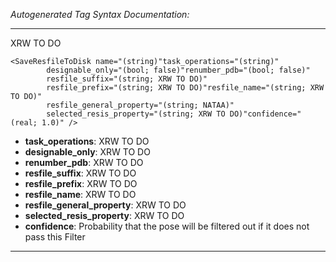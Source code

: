 _Autogenerated Tag Syntax Documentation:_

---
XRW TO DO

```
<SaveResfileToDisk name="(string)"task_operations="(string)"
        designable_only="(bool; false)"renumber_pdb="(bool; false)"
        resfile_suffix="(string; XRW TO DO)"
        resfile_prefix="(string; XRW TO DO)"resfile_name="(string; XRW TO DO)"
        resfile_general_property="(string; NATAA)"
        selected_resis_property="(string; XRW TO DO)"confidence="(real; 1.0)" />
```

-   **task_operations**: XRW TO DO
-   **designable_only**: XRW TO DO
-   **renumber_pdb**: XRW TO DO
-   **resfile_suffix**: XRW TO DO
-   **resfile_prefix**: XRW TO DO
-   **resfile_name**: XRW TO DO
-   **resfile_general_property**: XRW TO DO
-   **selected_resis_property**: XRW TO DO
-   **confidence**: Probability that the pose will be filtered out if it does not pass this Filter

---
